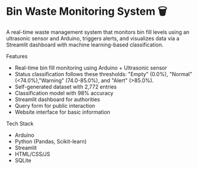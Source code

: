 # Bin Waste Monitoring System 🗑️

A real-time waste management system that monitors bin fill levels using an ultrasonic sensor and Arduino, triggers alerts, and visualizes data via a Streamlit dashboard with machine learning-based classification.

Features
- Real-time bin fill monitoring using Arduino + Ultrasonic sensor
- Status classification follows these thresholds: "Empty" (0.0%), "Normal" (<74.0%),"Warning" (74.0-85.0%), and "Alert" (>85.0%).
- Self-generated dataset with 2,772 entries
- Classification model with 98% accuracy
- Streamlit dashboard for authorities
- Query form for public interaction
- Website interface for basic information

Tech Stack
- Arduino
- Python (Pandas, Scikit-learn)
- Streamlit
- HTML/CSS/JS
- SQLite
